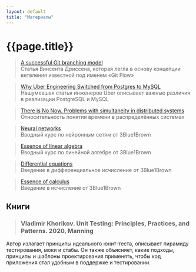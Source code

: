 ```yaml
---
layout: default 
title: "Материалы"
---
```

# {{page.title}}

> [A successful Git branching model](https://nvie.com/posts/a-successful-git-branching-model/)  
> Cтатья Винсента Дриссена, которая легла в основу концепции ветвления известной под именем &laquo;Git Flow&raquo;

> [Why Uber Engineering Switched from Postgres to MySQL](https://www.uber.com/blog/postgres-to-mysql-migration/)  
> Нашумевшая статья инженеров Uber описывает важные различия в реализации PostgreSQL и MySQL

> [There is No Now. Problems with simultaneity in distributed systems](https://www.researchgate.net/publication/288186705_There_Is_No_Now)  
> Относительность понятия времени в распределённых системах

> [Neural networks](https://www.youtube.com/watch?v=aircAruvnKk&list=PLZHQObOWTQDNU6R1_67000Dx_ZCJB-3pi)  
> Вводный курс по нейронным сетям от 3Blue1Brown

> [Essence of linear algebra](https://www.youtube.com/watch?v=fNk_zzaMoSs&list=PLZHQObOWTQDPD3MizzM2xVFitgF8hE_ab)  
> Вводный курс по линейной алгебре от 3Blue1Brown

> [Differential equations](https://www.youtube.com/watch?v=p_di4Zn4wz4&list=PLZHQObOWTQDNPOjrT6KVlfJuKtYTftqH6)  
> Введение в дифференциальное исчисление от 3Blue1Brown

> [Essence of calculus](https://www.youtube.com/watch?v=WUvTyaaNkzM&list=PLZHQObOWTQDMsr9K-rj53DwVRMYO3t5Yr&pp=0gcJCV8EOCosWNin)  
> Введение в исчисление от 3Blue1Brown

## Книги
> ### Vladimir Khorikov. Unit Testing: Principles, Practices, and Patterns. 2020, Manning
Автор излагает принципы идеального юнит-теста, описывает пирамиду тестирования, моки и стабы. Он также объясняет, 
какие подходы, принципы и шаблоны проектирования применять, чтобы код приложения стал удобным в поддержке и тестировании.
